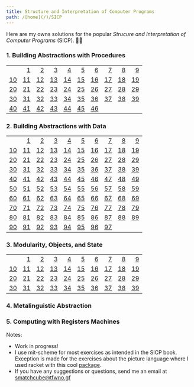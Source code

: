```yaml
---
title: Structure and Interpretation of Computer Programs
path: /[home](/)/SICP
---
```

Here are my owns solutions for the popular <cite>Strucure and Interpretation of Computer Programs</cite> (SICP). 🧙‍♂️

### 1. Building Abstractions with Procedures

| | | | | | | | | | |
|-:|-:|-:|-:|-:|-:|-:|-:|-:|-:|
||[1](SICP/Ex1.1.html)|[2](SICP/Ex1.2.html)|[3](SICP/Ex1.3.html)|[4](SICP/Ex1.4.html)|[5](SICP/Ex1.5.html)|[6](SICP/Ex1.6.html)|[7](SICP/Ex1.7.html)|[8](SICP/Ex1.8.html)|[9](SICP/Ex1.9.html)|
|[10](SICP/Ex1.10.html)|[11](SICP/Ex1.11.html)|[12](SICP/Ex1.12.html)|[13](SICP/Ex1.13.html)|[14](SICP/Ex1.14.html)|[15](SICP/Ex1.15.html)|[16](SICP/Ex1.16.html)|[17](SICP/Ex1.17.html)|[18](SICP/Ex1.18.html)|[19](SICP/Ex1.19.html)|
|[20](SICP/Ex1.20.html)|[21](SICP/Ex1.21.html)|[22](SICP/Ex1.22.html)|[23](SICP/Ex1.23.html)|[24](SICP/Ex1.24.html)|[25](SICP/Ex1.25.html)|[26](SICP/Ex1.26.html)|[27](SICP/Ex1.27.html)|[28](SICP/Ex1.28.html)|[29](SICP/Ex1.29.html)|
|[30](SICP/Ex1.30.html)|[31](SICP/Ex1.31.html)|[32](SICP/Ex1.32.html)|[33](SICP/Ex1.33.html)|[34](SICP/Ex1.34.html)|[35](SICP/Ex1.35.html)|[36](SICP/Ex1.36.html)|[37](SICP/Ex1.37.html)|[38](SICP/Ex1.38.html)|[39](SICP/Ex1.39.html)|
|[40](SICP/Ex1.40.html)|[41](SICP/Ex1.41.html)|[42](SICP/Ex1.42.html)|[43](SICP/Ex1.43.html)|[44](SICP/Ex1.44.html)|[45](SICP/Ex1.45.html)|[46](SICP/Ex1.46.html)||||

### 2. Building Abstractions with Data

| | | | | | | | | | |
|-:|-:|-:|-:|-:|-:|-:|-:|-:|-:|
||[1](SICP/Ex2.1.html)|[2](SICP/Ex2.2.html)|[3](SICP/Ex2.3.html)|[4](SICP/Ex2.4.html)|[5](SICP/Ex2.5.html)|[6](SICP/Ex2.6.html)|[7](SICP/Ex2.7.html)|[8](SICP/Ex2.8.html)|[9](SICP/Ex2.9.html)|
|[10](SICP/Ex2.10.html)|[11](SICP/Ex2.11.html)|[12](SICP/Ex2.12.html)|[13](SICP/Ex2.13.html)|[14](SICP/Ex2.14.html)|[15](SICP/Ex2.15.html)|[16](SICP/Ex2.16.html)|[17](SICP/Ex2.17.html)|[18](SICP/Ex2.18.html)|[19](SICP/Ex2.19.html)|
|[20](SICP/Ex2.20.html)|[21](SICP/Ex2.21.html)|[22](SICP/Ex2.22.html)|[23](SICP/Ex2.23.html)|[24](SICP/Ex2.24.html)|[25](SICP/Ex2.25.html)|[26](SICP/Ex2.26.html)|[27](SICP/Ex2.27.html)|[28](SICP/Ex2.28.html)|[29](SICP/Ex2.29.html)|
|[30](SICP/Ex2.30.html)|[31](SICP/Ex2.31.html)|[32](SICP/Ex2.32.html)|[33](SICP/Ex2.33.html)|[34](SICP/Ex2.34.html)|[35](SICP/Ex2.35.html)|[36](SICP/Ex2.36.html)|[37](SICP/Ex2.37.html)|[38](SICP/Ex2.38.html)|[39](SICP/Ex2.39.html)|
|[40](SICP/Ex2.40.html)|[41](SICP/Ex2.41.html)|[42](SICP/Ex2.42.html)|[43](SICP/Ex2.43.html)|[44](SICP/Ex2.44.html)|[45](SICP/Ex2.45.html)|[46](SICP/Ex2.46.html)|[47](SICP/Ex2.47.html)|[48](SICP/Ex2.48.html)|[49](SICP/Ex2.49.html)|
|[50](SICP/Ex2.50.html)|[51](SICP/Ex2.51.html)|[52](SICP/Ex2.52.html)|[53](SICP/Ex2.53.html)|[54](SICP/Ex2.54.html)|[55](SICP/Ex2.55.html)|[56](SICP/Ex2.56.html)|[57](SICP/Ex2.57.html)|[58](SICP/Ex2.58.html)|[59](SICP/Ex2.59.html)|
|[60](SICP/Ex2.60.html)|[61](SICP/Ex2.61.html)|[62](SICP/Ex2.62.html)|[63](SICP/Ex2.63.html)|[64](SICP/Ex2.64.html)|[65](SICP/Ex2.65.html)|[66](SICP/Ex2.66.html)|[67](SICP/Ex2.67.html)|[68](SICP/Ex2.68.html)|[69](SICP/Ex2.69.html)|
|[70](SICP/Ex2.70.html)|[71](SICP/Ex2.71.html)|[72](SICP/Ex2.72.html)|[73](SICP/Ex2.73.html)|[74](SICP/Ex2.74.html)|[75](SICP/Ex2.75.html)|[76](SICP/Ex2.76.html)|[77](SICP/Ex2.77.html)|[78](SICP/Ex2.78.html)|[79](SICP/Ex2.79.html)|
|[80](SICP/Ex2.80.html)|[81](SICP/Ex2.81.html)|[82](SICP/Ex2.82.html)|[83](SICP/Ex2.83.html)|[84](SICP/Ex2.84.html)|[85](SICP/Ex2.85.html)|[86](SICP/Ex2.86.html)|[87](SICP/Ex2.87.html)|[88](SICP/Ex2.88.html)|[89](SICP/Ex2.89.html)|
|[90](SICP/Ex2.90.html)|[91](SICP/Ex2.91.html)|[92](SICP/Ex2.92.html)|[93](SICP/Ex2.93.html)|[94](SICP/Ex2.94.html)|[95](SICP/Ex2.95.html)|[96](SICP/Ex2.96.html)|[97](SICP/Ex2.97.html)|||


### 3. Modularity, Objects, and State

| | | | | | | | | | |
|-:|-:|-:|-:|-:|-:|-:|-:|-:|-:|
||[1](SICP/Ex3.1.html)|[2](SICP/Ex3.2.html)|[3](SICP/Ex3.3.html)|[4](SICP/Ex3.4.html)|[5](SICP/Ex3.5.html)|[6](SICP/Ex3.6.html)|[7](SICP/Ex3.7.html)|[8](SICP/Ex3.8.html)|[9](SICP/Ex3.9.html)|
|[10](SICP/Ex3.10.html)|[11](SICP/Ex3.11.html)|[12](SICP/Ex3.12.html)|[13](SICP/Ex3.13.html)|[14](SICP/Ex3.14.html)|[15](SICP/Ex3.15.html)|[16](SICP/Ex3.16.html)|[17](SICP/Ex3.17.html)|[18](SICP/Ex3.18.html)|[19](SICP/Ex3.19.html)|
|[20](SICP/Ex3.20.html)|[21](SICP/Ex3.21.html)|[22](SICP/Ex3.22.html)|[23](SICP/Ex3.23.html)|[24](SICP/Ex3.24.html)|[25](SICP/Ex3.25.html)|[26](SICP/Ex3.26.html)|[27](SICP/Ex3.27.html)|[28](SICP/Ex3.28.html)|[29](SICP/Ex3.29.html)|
|[30](SICP/Ex3.30.html)|[31](SICP/Ex3.31.html)|[32](SICP/Ex3.32.html)|[33](SICP/Ex3.33.html)|[34](SICP/Ex3.34.html)|[35](SICP/Ex3.35.html)|[36](SICP/Ex3.36.html)|[37](SICP/Ex3.37.html)|[38](SICP/Ex3.38.html)|[39](SICP/Ex3.39.html)|

### 4. Metalinguistic Abstraction

### 5. Computing with Registers Machines

Notes:

- Work in progress!
- I use mit-scheme for most exercises as intended in the SICP book. Exception is made for the exercises about the picture language where I used racket with this cool [package](https://docs.racket-lang.org/sicp-manual/).
- If you have any suggestions or questions, send me an email at [smatchcube@tfwno.gf](mailto:smatchcube@tfwno.gf)
